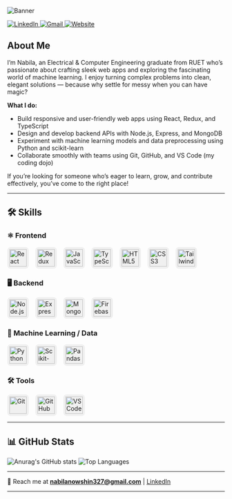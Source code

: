 ![Banner](https://i.ibb.co.com/99psnxbb/Blue-Futuristic-Technology-Linked-In-Background-Photo.png)

<p align="left">
  <a href="https://www.linkedin.com/in/nabila-nowshin-697467292/" target="_blank">
    <img src="https://img.shields.io/badge/LinkedIn-0A66C2?style=for-the-badge&logo=linkedin&logoColor=white" alt="LinkedIn" />
  </a>
  <a href="mailto:nabilanowshin327@gmail.com">
    <img src="https://img.shields.io/badge/Gmail-D14836?style=for-the-badge&logo=gmail&logoColor=white" alt="Gmail" />
  </a>
  <a href="https://your-website.com" target="_blank">
    <img src="https://img.shields.io/badge/Website-47CCCC?style=for-the-badge&logo=google-chrome&logoColor=white" alt="Website" />
  </a>
</p>

## About Me

I’m Nabila, an Electrical & Computer Engineering graduate from RUET who’s passionate about crafting sleek web apps and exploring the fascinating world of machine learning. I enjoy turning complex problems into clean, elegant solutions — because why settle for messy when you can have magic?

**What I do:**
- Build responsive and user-friendly web apps using React, Redux, and TypeScript  
- Design and develop backend APIs with Node.js, Express, and MongoDB  
- Experiment with machine learning models and data preprocessing using Python and scikit-learn  
- Collaborate smoothly with teams using Git, GitHub, and VS Code (my coding dojo)  

If you’re looking for someone who’s eager to learn, grow, and contribute effectively, you’ve come to the right place!

---

## 🛠 Skills

### ⚛️ Frontend
<p align="left" style="display: flex; gap: 15px; flex-wrap: wrap; margin-bottom: 20px;">
  <span class="skill-icon" style="background:#f0f0f0; border-radius:8px; padding:5px; display:inline-block;">
    <img src="https://cdn.jsdelivr.net/gh/devicons/devicon/icons/react/react-original.svg" alt="React" width="40" height="40"/>
  </span>
  <span class="skill-icon" style="background:#f0f0f0; border-radius:8px; padding:5px; display:inline-block;">
    <img src="https://cdn.jsdelivr.net/gh/devicons/devicon/icons/redux/redux-original.svg" alt="Redux" width="40" height="40"/>
  </span>
  <span class="skill-icon" style="background:#f0f0f0; border-radius:8px; padding:5px; display:inline-block;">
    <img src="https://cdn.jsdelivr.net/gh/devicons/devicon/icons/javascript/javascript-original.svg" alt="JavaScript" width="40" height="40"/>
  </span>
  <span class="skill-icon" style="background:#f0f0f0; border-radius:8px; padding:5px; display:inline-block;">
    <img src="https://cdn.jsdelivr.net/gh/devicons/devicon/icons/typescript/typescript-original.svg" alt="TypeScript" width="40" height="40"/>
  </span>
  <span class="skill-icon" style="background:#f0f0f0; border-radius:8px; padding:5px; display:inline-block;">
    <img src="https://cdn.jsdelivr.net/gh/devicons/devicon/icons/html5/html5-original.svg" alt="HTML5" width="40" height="40"/>
  </span>
  <span class="skill-icon" style="background:#f0f0f0; border-radius:8px; padding:5px; display:inline-block;">
    <img src="https://cdn.jsdelivr.net/gh/devicons/devicon/icons/css3/css3-original.svg" alt="CSS3" width="40" height="40"/>
  </span>
  <span class="skill-icon" style="background:#f0f0f0; border-radius:8px; padding:5px; display:inline-block;">
    <img src="https://cdn.jsdelivr.net/npm/simple-icons@v9/icons/tailwindcss.svg" alt="Tailwind CSS" width="40" height="40"/>
  </span>
</p>

### 🖥 Backend
<p align="left" style="display: flex; gap: 15px; flex-wrap: wrap; margin-bottom: 20px;">
  <span class="skill-icon" style="background:#f0f0f0; border-radius:8px; padding:5px; display:inline-block;">
    <img src="https://cdn.jsdelivr.net/gh/devicons/devicon/icons/nodejs/nodejs-original.svg" alt="Node.js" width="40" height="40"/>
  </span>
  <span class="skill-icon" style="background:#f0f0f0; border-radius:8px; padding:5px; display:inline-block;">
    <img src="https://cdn.jsdelivr.net/gh/devicons/devicon/icons/express/express-original.svg" alt="Express.js" width="40" height="40"/>
  </span>
  <span class="skill-icon" style="background:#f0f0f0; border-radius:8px; padding:5px; display:inline-block;">
    <img src="https://cdn.jsdelivr.net/gh/devicons/devicon/icons/mongodb/mongodb-original.svg" alt="MongoDB" width="40" height="40"/>
  </span>
  <span class="skill-icon" style="background:#f0f0f0; border-radius:8px; padding:5px; display:inline-block;">
    <img src="https://www.vectorlogo.zone/logos/firebase/firebase-icon.svg" alt="Firebase" width="40" height="40"/>
  </span>
</p>

### 🤖 Machine Learning / Data
<p align="left" style="display: flex; gap: 15px; flex-wrap: wrap; margin-bottom: 20px;">
  <span class="skill-icon" style="background:#f0f0f0; border-radius:8px; padding:5px; display:inline-block;">
    <img src="https://cdn.jsdelivr.net/gh/devicons/devicon/icons/python/python-original.svg" alt="Python" width="40" height="40"/>
  </span>
  <span class="skill-icon" style="background:#f0f0f0; border-radius:8px; padding:5px; display:inline-block;">
    <img src="https://upload.wikimedia.org/wikipedia/commons/0/05/Scikit_learn_logo_small.svg" alt="Scikit-learn" width="40" height="40"/>
  </span>
  <span class="skill-icon" style="background:#f0f0f0; border-radius:8px; padding:5px; display:inline-block;">
    <img src="https://cdn.jsdelivr.net/gh/devicons/devicon/icons/pandas/pandas-original.svg" alt="Pandas" width="40" height="40"/>
  </span>
</p>

### 🛠 Tools
<p align="left" style="display: flex; gap: 15px; flex-wrap: wrap;">
  <span class="skill-icon" style="background:#f0f0f0; border-radius:8px; padding:5px; display:inline-block;">
    <img src="https://cdn.jsdelivr.net/gh/devicons/devicon/icons/git/git-original.svg" alt="Git" width="40" height="40"/>
  </span>
  <span class="skill-icon" style="background:#f0f0f0; border-radius:8px; padding:5px; display:inline-block;">
    <img src="https://cdn.jsdelivr.net/gh/devicons/devicon/icons/github/github-original.svg" alt="GitHub" width="40" height="40"/>
  </span>
  <span class="skill-icon" style="background:#f0f0f0; border-radius:8px; padding:5px; display:inline-block;">
    <img src="https://cdn.jsdelivr.net/gh/devicons/devicon/icons/vscode/vscode-original.svg" alt="VS Code" width="40" height="40"/>
  </span>
</p>

---

## 📊 GitHub Stats
![Anurag's GitHub stats](https://github-readme-stats.vercel.app/api?username=nabila-nowshin&show_icons=true&theme=radical&hide=stars,issues,contribs)
![Top Languages](https://github-readme-stats.vercel.app/api/top-langs/?username=nabila-nowshin&layout=compact&theme=tokyonight)


---

💬 Reach me at **nabilanowshin327@gmail.com** | [LinkedIn](https://www.linkedin.com/in/nabila-nowshin-697467292/)

---
